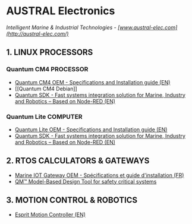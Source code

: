 # AUSTRAL Electronics
*Intelligent Marine & Industrial Technologies - [www.austral-elec.com](http://austral-elec.com/)*

## 1. LINUX PROCESSORS

### Quantum CM4 PROCESSOR
* [Quantum CM4 OEM - Specifications and Installation guide (EN)](https://github.com/austral-electronics/wiki/blob/main/Quantum_CM4_OEM_02_Brief.pdf)
* [[Quantum CM4 Debian]]
* [Quantum SDK - Fast systems integration solution for Marine, Industry and Robotics – Based on Node-RED (EN)](https://github.com/austral-electronics/wiki/wiki/Quantum-SDK)

### Quantum Lite COMPUTER
* [Quantum Lite OEM - Specifications and Installation guide (EN)](https://github.com/austral-electronics/wiki/blob/main/QuantumLiteInstalGuideV12.pdf)
* [Quantum SDK - Fast systems integration solution for Marine, Industry and Robotics – Based on Node-RED (EN)](https://github.com/austral-electronics/wiki/wiki/Quantum-SDK)

## 2. RTOS CALCULATORS & GATEWAYS
* [Marine IOT Gateway OEM - Spécifications et guide d'installation (FR)](https://github.com/austral-electronics/wiki/blob/main/Marine%20IOT%20Gateway_03.pdf)
* [QM™ Model-Based Design Tool for safety critical systems](https://www.state-machine.com/products/qm)


## 3. MOTION CONTROL & ROBOTICS
* [Esprit Motion Controller (EN)](https://github.com/austral-electronics/wiki/blob/main/EspritInstalGuideV14.pdf)

